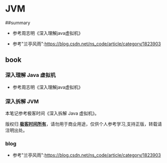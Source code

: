 # JVM

##summary
* 参考周志明《深入理解java虚拟机》

* 参考"兰亭风雨":https://blog.csdn.net/ns_code/article/category/1823903

## book 

### 深入理解 Java 虚拟机

* 参考周志明《深入理解java虚拟机》

### 深入拆解 JVM

本笔记参考极客时间《深入拆解 Java 虚拟机》。

版权归 **[极客时间所有](https://time.geekbang.org)**，请勿用于商业用途，仅供个人参考学习,支持正版，转载请注明出处。

### blog

* 参考"兰亭风雨":https://blog.csdn.net/ns_code/article/category/1823903